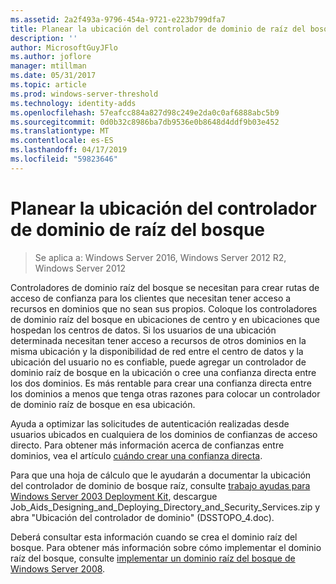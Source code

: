 ```yaml
---
ms.assetid: 2a2f493a-9796-454a-9721-e223b799dfa7
title: Planear la ubicación del controlador de dominio de raíz del bosque
description: ''
author: MicrosoftGuyJFlo
ms.author: joflore
manager: mtillman
ms.date: 05/31/2017
ms.topic: article
ms.prod: windows-server-threshold
ms.technology: identity-adds
ms.openlocfilehash: 57eafcc884a827d98c249e2da0c0af6888abc5b9
ms.sourcegitcommit: 0d0b32c8986ba7db9536e0b8648d4ddf9b03e452
ms.translationtype: MT
ms.contentlocale: es-ES
ms.lasthandoff: 04/17/2019
ms.locfileid: "59823646"
---
```

# <a name="planning-forest-root-domain-controller-placement"></a>Planear la ubicación del controlador de dominio de raíz del bosque

>Se aplica a: Windows Server 2016, Windows Server 2012 R2, Windows Server 2012

Controladores de dominio raíz del bosque se necesitan para crear rutas de acceso de confianza para los clientes que necesitan tener acceso a recursos en dominios que no sean sus propios. Coloque los controladores de dominio raíz del bosque en ubicaciones de centro y en ubicaciones que hospedan los centros de datos. Si los usuarios de una ubicación determinada necesitan tener acceso a recursos de otros dominios en la misma ubicación y la disponibilidad de red entre el centro de datos y la ubicación del usuario no es confiable, puede agregar un controlador de dominio raíz de bosque en la ubicación o cree una confianza directa entre los dos dominios. Es más rentable para crear una confianza directa entre los dominios a menos que tenga otras razones para colocar un controlador de dominio raíz de bosque en esa ubicación.  
  
Ayuda a optimizar las solicitudes de autenticación realizadas desde usuarios ubicados en cualquiera de los dominios de confianzas de acceso directo. Para obtener más información acerca de confianzas entre dominios, vea el artículo [cuándo crear una confianza directa](https://go.microsoft.com/fwlink/?LinkId=107061).  
  
Para que una hoja de cálculo que le ayudarán a documentar la ubicación del controlador de dominio de bosque raíz, consulte [trabajo ayudas para Windows Server 2003 Deployment Kit](https://go.microsoft.com/fwlink/?LinkID=102558), descargue Job_Aids_Designing_and_Deploying_Directory_and_Security_Services.zip y abra "Ubicación del controlador de dominio" (DSSTOPO_4.doc).  
  
Deberá consultar esta información cuando se crea el dominio raíz del bosque. Para obtener más información sobre cómo implementar el dominio raíz del bosque, consulte [implementar un dominio raíz del bosque de Windows Server 2008](https://technet.microsoft.com/library/cc731174.aspx).  

